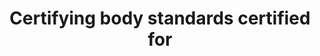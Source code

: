 ---
title: 'Certifying body standards certified for'
field: 'is.certifyingBody.standardCertified'
slug: 'is-certifyingbody-standardcertified'
description: 'standards a body can certify for - identify the official standard IDs'
required: False
module: 'Certifying Body'
cluster: 'Certification'
policy: 'Free value. Repeat values.'
layout: 'home'
---
